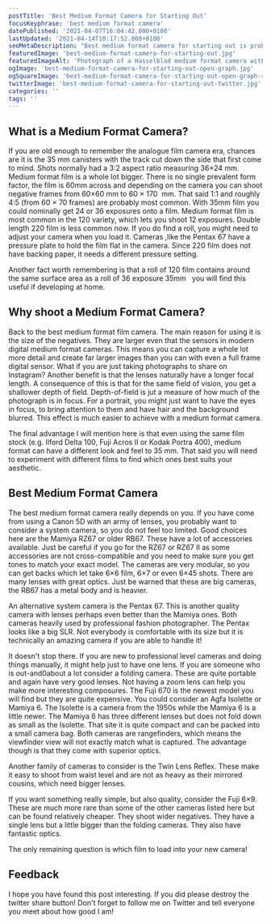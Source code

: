 ```yaml
---
postTitle: 'Best Medium Format Camera for Starting Out'
focusKeyphrase: 'best medium format camera'
datePublished: '2021-04-07T16:04:42.000+0100'
lastUpdated: '2021-04-14T10:17:52.000+0100'
seoMetaDescription: "Best medium format camera for starting out is probably a question at the front of your mind right now! Let's take a look."
featuredImage: 'best-medium-format-camera-for-starting-out.jpg'
featuredImageAlt: 'Photograph of a Hasselblad medium format camera with the focusing screen exposed'
ogImage: 'best-medium-format-camera-for-starting-out-open-graph.jpg'
ogSquareImage: 'best-medium-format-camera-for-starting-out-open-graph-square.jpg'
twitterImage: 'best-medium-format-camera-for-starting-out-twitter.jpg'
categories: ''
tags: ''
---
```


<script>
  import ExternalLink from '$lib/components/ExternalLink.svelte';
  import Link from '$lib/components/Link.svelte';
</script>

## What is a Medium Format Camera?

If you are old enough to remember the analogue film camera era, chances are it is the 35&nbsp;mm canisters with the track cut down the side that first come to mind. Shots normally had a 3:2 aspect ratio measuring 36&times;24&nbsp;mm. Medium format film is a whole lot bigger. There is no single prevalent form factor, the film is 60mm across and depending on the camera you can shoot negative frames from 60&times;60 mm to 60 &times; 170 &nbsp;mm. That said 1:1 and roughly 4:5 (from 60 &times; 70 frames) are probably most common. With 35mm film you could nominally get 24 or 36 exposures onto a film. Medium format film is most common in the 120 variety, which lets you shoot 12 exposures. Double length 220 film is less common now. If you do find a roll, you might need to adjust your camera when you load it. Cameras ,like the Pentax 67 have a pressure plate to hold the film flat in the camera. Since 220 film does not have backing paper, it needs a different pressure setting.

Another fact worth remembering is that a roll of 120 film contains around the same surface area as a roll of 36 exposure 35mm &nbsp; you will find this useful if developing at home.

## Why shoot a Medium Format Camera?

Back to the best medium format film camera. The main reason for using it is the size of the negatives. They are larger even that the sensors in modern digital medium format cameras. This means you can capture a whole lot more detail and create far larger images than you can with even a full frame digital sensor. What if you are just taking photographs to share on Instagram? Another benefit is that the lenses naturally have a longer focal length. A consequence of this is that for the same field of vision, you get a shallower depth of field. Depth-of-field is jut a measure of how much of the photograph is in focus. For a portrait, you might just want to have the eyes in focus, to bring attention to them and have hair and the background blurred. This effect is much easier to achieve with a medium format camera.

The final advantage I will mention here is that even using the same film stock (e.g. Ilford Delta 100, <ExternalLink ariaLabel="Read a Fuji Acros 100 II filem review" href="https://parallaxphotographic.coop/fuji-acros-100-ii-film-review/">Fuji Acros II</ExternalLink> or Kodak Portra 400), medium format can have a different look and feel to 35 mm. That said you will need to experiment with different films to find which ones best suits your aesthetic.

## Best Medium Format Camera

The best medium format camera really depends on you. If you have come from using a Canon 5D with an army of lenses, you probably want to consider a system camera, so you do not feel too limited. Good choices here are the Mamiya RZ67 or older RB67. These have a lot of accessories available. Just be careful if you go for the RZ67 or RZ67 II as some accessories are not cross-compatible and you need to make sure you get tones to match your exact model. The cameras are very modular, so you can get backs which let take 6&times;6 film, 6&times;7 or even 6&times;45 shots. There are many lenses with great optics. Just be warned that these are big cameras, the RB67 has a metal body and is heavier.

An alternative system camera is the Pentax 67. This is another quality camera with lenses perhaps even better than the Mamiya ones. Both cameras heavily used by professional fashion photographer. The Pentax looks like a big SLR. Not everybody is comfortable with its size but it is technically an amazing camera if you are able to handle it!

It doesn't stop there. If you are new to professional level cameras and doing things manually, it might help just to have one lens. If you are someone who is out-and0about a lot consider a folding camera. These are quite portable and again have very good lenses. Not having a zoom lens can help you make more interesting composures. The Fuji 670 is the newest model you will find but they are quite expensive. You could consider an Agfa Isolette or Mamiya 6. The Isolette is a camera from the 1950s while the Mamiya 6 is a little newer. The Mamiya 6 has three different lenses but does not fold down as small as the Isolette. That site it is quite compact and can be packed into a small camera bag. Both cameras are rangefinders, which means the viewfinder view will not exactly match what is captured. The advantage though is that they come with superior optics.

Another family of cameras to consider is the <Link ariaLabel="Read a post about Twin Lens Reflex cameras" href="/twin-lens-reflex-camera/">Twin Lens Reflex</Link>. These make it easy to shoot from waist level and are not as heavy as their mirrored cousins, which need bigger lenses.

If you want something really simple, but also quality, consider the Fuji 6&times;9. These are much more rare than some of the other cameras listed here but can be found relatively cheaper. They shoot wider negatives. They have a single lens but a little bigger than the folding cameras. They also have fantastic optics.

The only remaining question is which film to load into your new camera!

## Feedback

I hope you have found this post interesting. If you did please destroy the twitter share button! Don't forget to follow me on Twitter and tell everyone you meet about how good I am!
